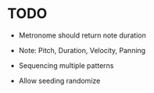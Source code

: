 # TODO

- Metronome should return note duration

- Note: Pitch, Duration, Velocity, Panning

- Sequencing multiple patterns

- Allow seeding randomize

